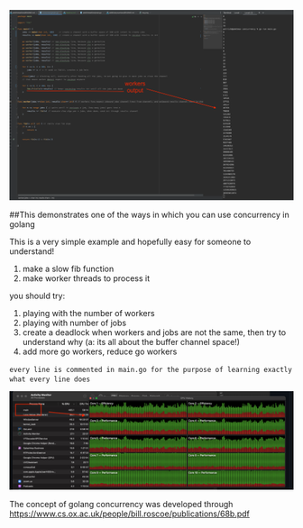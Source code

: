 ![img_1.png](img_1.png)

##This demonstrates one of the ways in which you can use concurrency in golang

This is a very simple example and hopefully easy for someone to understand!

1. make a slow fib function
2. make worker threads to process it

you should try:
1. playing with the number of workers
2. playing with number of jobs
3. create a deadlock when workers and jobs are not the same, then try to understand why (a: its all about the buffer channel space!)
4. add more go workers, reduce go workers

`every line is commented in main.go for the purpose of learning exactly what every line does`

![img.png](img.png)

The concept of golang concurrency was developed through
https://www.cs.ox.ac.uk/people/bill.roscoe/publications/68b.pdf

